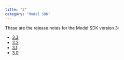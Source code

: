 ```yaml
---
title: "3"
category: "Model SDK"
---
```


These are the release notes for the Model SDK version 3:

* [3.3](3.3)
* [3.2](3.2)
* [3.1](3.1)
* [3.0](3.0)
